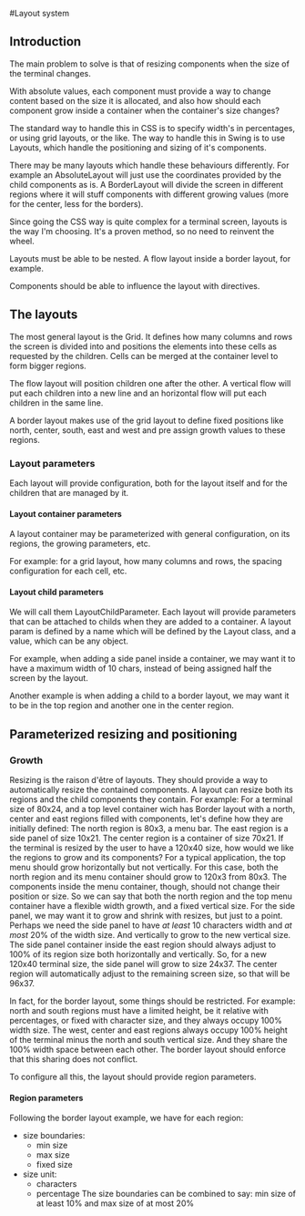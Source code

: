 #Layout system

## Introduction
The main problem to solve is that of resizing components when the size of the terminal changes. 

With absolute values, each component must provide a way to change content based on the size it is allocated, and also 
how should each component grow inside a container when the container's size changes?

The standard way to handle this in CSS is to specify width's in percentages, or using grid layouts, or the like. 
The way to handle this in Swing is to use Layouts, which handle the positioning and sizing of it's components.

There may be many layouts which handle these behaviours differently. For example an AbsoluteLayout will just use the 
coordinates provided by the child components as is. A BorderLayout will divide the screen in different regions where 
it will stuff components with different growing values (more for the center, less for the borders).

Since going the CSS way is quite complex for a terminal screen, layouts is the way I'm choosing. It's a proven method, 
so no need to reinvent the wheel.

Layouts must be able to be nested. A flow layout inside a border layout, for example.

Components should be able to influence the layout with directives. 

## The layouts

The most general layout is the Grid. It defines how many columns and rows the screen is divided into and positions the
elements into these cells as requested by the children. Cells can be merged at the container level to form bigger 
regions.

The flow layout will position children one after the other. A vertical flow will put each children into a new line and
an horizontal flow will put each children in the same line.

A border layout makes use of the grid layout to define fixed positions like north, center, south, east and west and
pre assign growth values to these regions.

### Layout parameters

Each layout will provide configuration, both for the layout itself and for the children that are managed by it.

#### Layout container parameters

A layout container may be parameterized with general configuration, on its regions, the growing parameters, etc.

For example: for a grid layout, how many columns and rows, the spacing configuration for each cell, etc.

#### Layout child parameters

We will call them LayoutChildParameter. Each layout will provide parameters that can be attached to childs when they are 
added to a container. A layout param is defined by a name which will be defined by the Layout class, and a value, 
which can be any object.

For example, when adding a side panel inside a container, we may want it to have a maximum width of 10 chars, instead of
being assigned half the screen by the layout.

Another example is when adding a child to a border layout, we may want it to be in the top region and another one in
the center region.

## Parameterized resizing and positioning

### Growth 

Resizing is the raison d'être of layouts. They should provide a way to automatically resize the contained components.
A layout can resize both its regions and the child components they contain.
For example: 
For a terminal size of 80x24, and a top level container wich has Border layout with a north, center and east regions 
filled with components, let's define how they are initially defined: The north region is 80x3, a menu bar. The east 
region is a side panel of size 10x21. The center region is a container of size 70x21.
If the terminal is resized by the user to have a 120x40 size, how would we like the regions to grow and its components?
For a typical application, the top menu should grow horizontally but not vertically. For this case, both the north
region and its menu container should grow to 120x3 from 80x3. The components inside the menu container, though, should
not change their position or size. So we can say that both the north region and the top menu container have a flexible
width growth, and a fixed vertical size.
For the side panel, we may want it to grow and shrink with resizes, but just to a point. Perhaps we need the side panel
to have _at least_ 10 characters width and _at most_ 20% of the width size. And vertically to grow to the new vertical
size. The side panel container inside the east region should always adjust to 100% of its region size both horizontally 
and vertically. So, for a new 120x40 terminal size, the side panel will grow to size 24x37.
The center region will automatically adjust to the remaining screen size, so that will be 96x37.

In fact, for the border layout, some things should be restricted. For example: north and south regions must have a 
limited height, be it relative with percentages, or fixed with character size, and they always occupy 100% width size.
The west, center and east regions always occupy 100% height of the terminal minus the north and south vertical size. And
they share the 100% width space between each other. The border layout should enforce that this sharing does not conflict.

To configure all this, the layout should provide region parameters.

#### Region parameters

Following the border layout example, we have for each region:
- size boundaries:
	- min size
	- max size
	- fixed size
- size unit:
	- characters
	- percentage
The size boundaries can be combined to say: min size of at least 10% and max size of at most 20%

